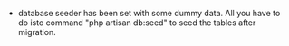 * database seeder has been set with some dummy data. All you have to do isto command "php artisan db:seed"
 to seed the tables after migration.

